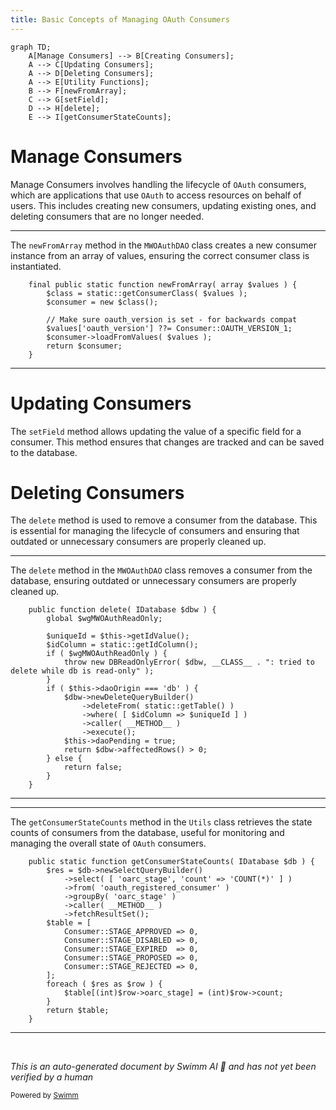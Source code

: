 ```yaml
---
title: Basic Concepts of Managing OAuth Consumers
---
```

```mermaid
graph TD;
    A[Manage Consumers] --> B[Creating Consumers];
    A --> C[Updating Consumers];
    A --> D[Deleting Consumers];
    A --> E[Utility Functions];
    B --> F[newFromArray];
    C --> G[setField];
    D --> H[delete];
    E --> I[getConsumerStateCounts];
```

# Manage Consumers

Manage Consumers involves handling the lifecycle of <SwmToken path="src/Backend/MWOAuthDAO.php" pos="3:6:6" line-data="namespace MediaWiki\Extension\OAuth\Backend;">`OAuth`</SwmToken> consumers, which are applications that use <SwmToken path="src/Backend/MWOAuthDAO.php" pos="3:6:6" line-data="namespace MediaWiki\Extension\OAuth\Backend;">`OAuth`</SwmToken> to access resources on behalf of users. This includes creating new consumers, updating existing ones, and deleting consumers that are no longer needed.

<SwmSnippet path="/src/Backend/MWOAuthDAO.php" line="64">

---

The <SwmToken path="src/Backend/MWOAuthDAO.php" pos="64:9:9" line-data="	final public static function newFromArray( array $values ) {">`newFromArray`</SwmToken> method in the <SwmToken path="src/Backend/MWOAuthDAO.php" pos="40:4:4" line-data="abstract class MWOAuthDAO {">`MWOAuthDAO`</SwmToken> class creates a new consumer instance from an array of values, ensuring the correct consumer class is instantiated.

```hack
	final public static function newFromArray( array $values ) {
		$class = static::getConsumerClass( $values );
		$consumer = new $class();

		// Make sure oauth_version is set - for backwards compat
		$values['oauth_version'] ??= Consumer::OAUTH_VERSION_1;
		$consumer->loadFromValues( $values );
		return $consumer;
	}
```

---

</SwmSnippet>

# Updating Consumers

The <SwmToken path="src/Backend/MWOAuthDAO.php" pos="146:7:7" line-data="	final public function setField( $name, $value ) {">`setField`</SwmToken> method allows updating the value of a specific field for a consumer. This method ensures that changes are tracked and can be saved to the database.

# Deleting Consumers

The <SwmToken path="src/Backend/MWOAuthDAO.php" pos="238:5:5" line-data="	public function delete( IDatabase $dbw ) {">`delete`</SwmToken> method is used to remove a consumer from the database. This is essential for managing the lifecycle of consumers and ensuring that outdated or unnecessary consumers are properly cleaned up.

<SwmSnippet path="/src/Backend/MWOAuthDAO.php" line="238">

---

The <SwmToken path="src/Backend/MWOAuthDAO.php" pos="238:5:5" line-data="	public function delete( IDatabase $dbw ) {">`delete`</SwmToken> method in the <SwmToken path="src/Backend/MWOAuthDAO.php" pos="40:4:4" line-data="abstract class MWOAuthDAO {">`MWOAuthDAO`</SwmToken> class removes a consumer from the database, ensuring outdated or unnecessary consumers are properly cleaned up.

```hack
	public function delete( IDatabase $dbw ) {
		global $wgMWOAuthReadOnly;

		$uniqueId = $this->getIdValue();
		$idColumn = static::getIdColumn();
		if ( $wgMWOAuthReadOnly ) {
			throw new DBReadOnlyError( $dbw, __CLASS__ . ": tried to delete while db is read-only" );
		}
		if ( $this->daoOrigin === 'db' ) {
			$dbw->newDeleteQueryBuilder()
				->deleteFrom( static::getTable() )
				->where( [ $idColumn => $uniqueId ] )
				->caller( __METHOD__ )
				->execute();
			$this->daoPending = true;
			return $dbw->affectedRows() > 0;
		} else {
			return false;
		}
	}
```

---

</SwmSnippet>

<SwmSnippet path="/src/Backend/Utils.php" line="94">

---

The <SwmToken path="src/Backend/Utils.php" pos="94:7:7" line-data="	public static function getConsumerStateCounts( IDatabase $db ) {">`getConsumerStateCounts`</SwmToken> method in the <SwmToken path="src/Backend/Utils.php" pos="26:2:2" line-data="class Utils {">`Utils`</SwmToken> class retrieves the state counts of consumers from the database, useful for monitoring and managing the overall state of <SwmToken path="src/Backend/MWOAuthDAO.php" pos="3:6:6" line-data="namespace MediaWiki\Extension\OAuth\Backend;">`OAuth`</SwmToken> consumers.

```hack
	public static function getConsumerStateCounts( IDatabase $db ) {
		$res = $db->newSelectQueryBuilder()
			->select( [ 'oarc_stage', 'count' => 'COUNT(*)' ] )
			->from( 'oauth_registered_consumer' )
			->groupBy( 'oarc_stage' )
			->caller( __METHOD__ )
			->fetchResultSet();
		$table = [
			Consumer::STAGE_APPROVED => 0,
			Consumer::STAGE_DISABLED => 0,
			Consumer::STAGE_EXPIRED  => 0,
			Consumer::STAGE_PROPOSED => 0,
			Consumer::STAGE_REJECTED => 0,
		];
		foreach ( $res as $row ) {
			$table[(int)$row->oarc_stage] = (int)$row->count;
		}
		return $table;
	}
```

---

</SwmSnippet>

&nbsp;

*This is an auto-generated document by Swimm AI 🌊 and has not yet been verified by a human*

<SwmMeta version="3.0.0" repo-id="Z2l0aHViJTNBJTNBbWVkaWF3aWtpLWV4dGVuc2lvbnMtT0F1dGglM0ElM0FTd2ltbS1EZW1v" repo-name="mediawiki-extensions-OAuth"><sup>Powered by [Swimm](/)</sup></SwmMeta>
